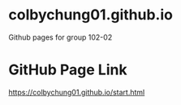 # colbychung01.github.io
Github pages for group 102-02

# GitHub Page Link
https://colbychung01.github.io/start.html

